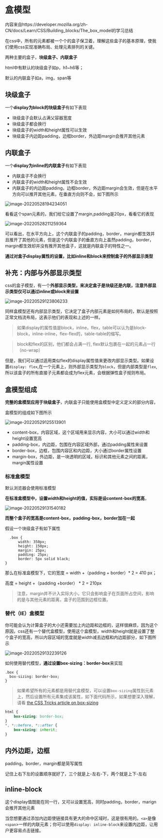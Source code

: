 # 盒模型

内容来自https://developer.mozilla.org/zh-CN/docs/Learn/CSS/Building_blocks/The_box_model的学习总结

在css中，所有的元素都被一个个的盒子保卫着，理解这些盒子的基本原理，使我们使用css实现准确布局、处理元素排列的关键。

两种主要的盒子，**块级盒子、内联盒子**

html中有默认的块级盒子如p，h1~h6等；

默认的内联盒子如a，img，span等

## 块级盒子

一个**display为block的块级盒子**有如下表现

- 块级盒子会默认占满父容器宽度
- 块级盒子都会换行
- 块级盒子的width和height属性可以生效
- 块级盒子内边距padding，边框border，外边距margin会推开其他元素

## 内联盒子

一个**display为inline的内联盒子**有如下表现

- 内联盒子不会换行
- 内联盒子的width和height属性不会生效
- 内联盒子的内边距padding，边框border，外边距margin会生效，但是在水平方向可以推开其他元素，在垂直方向则不会，如下图所示

![image-20220528194234051](https://lwq-img-1312073911.cos.ap-nanjing.myqcloud.com/img/imgimage-20220528194234051.png)

看看这个span元素的，我们给它设置了margin,padding是20px，看看它的表现

![image-20220528211259364](https://lwq-img-1312073911.cos.ap-nanjing.myqcloud.com/img/imgimage-20220528211259364.png)

可以看出，在水平方向上，这个内联盒子的padding，border，margin都生效并且推开了其他的元素，但是这个内联盒子的垂直方向上虽然padding，border，margin都生效却并没有推开其他盒子，这就是内联盒子的特性之一。

**通过对盒子display属性的设置，比如inline和block来控制盒子的外部显示类型**

## 补充：内部与外部显示类型

css的盒子模型，有一个**外部显示类型，来决定盒子是块级还是内联，注意外部显示类型仅可以通过inline或block来设置**

![image-20220529123806233](https://lwq-img-1312073911.cos.ap-nanjing.myqcloud.com/img/imgimage-20220529123806233.png)

同样盒模型还有内部显示类型，它决定了盒子内部元素是如何布局的，默认是按照正常文档流布局，这表示他们的表现和上述的一样。

> 如果display的属性值是block，inline，flex，table可以认为是block-block，inline-inline，flex-flex的，table-table的缩写。

> block和flex的区别，他们都会占满一行, flex默认包裹在一起的元素占一行（no-wrap）

但是，我们可以通过适用类似flex的display属性值来更改内部显示类型。如果设置`display: flex`,在一个元素上，则外部显示类型为`block`，但是内部类型是`flex`,所以该盒子的所有直接子元素都会成为flex元素，会根据弹性盒子规则布局。

## 盒模型组成

**完整的盒模型应用于块级盒子**，内联盒子只能使用盒模型中定义定义的部分内容，

盒模型的组成如下图所示

![image-20220529125513901](https://lwq-img-1312073911.cos.ap-nanjing.myqcloud.com/img/imgimage-20220529125513901.png)

- content-box，内容区域，这个区域用来显示内容，大小可以通过width和height设置宽高
- padding-box，内边距，包围在内容区域外部，通过padding属性来设置
- border-box，边框，包围内容区和内边距，大小通过border属性设置
- margin-box，外边距，是一块透明的区域，标识和其他元素之间的距离，margin属性设置

### 标准盒模型

默认浏览器会使用标准模型

**在标准盒模型中，设置width和height的值，实际是设content-box的宽高**，

![image-20220529131540182](https://lwq-img-1312073911.cos.ap-nanjing.myqcloud.com/img/imgimage-20220529131540182.png)

**而整个盒子的宽高是content-box，padding-box，border加在一起**

假设一个块级盒子有如下属性

~~~.box {
  .box {
      width: 350px;
      height: 150px;
      margin: 25px;
      padding: 25px;
      border: 5px solid black;
}
~~~

那么在标准盒模型下，它的宽度 = width +（padding + border）* 2 =  410 px；

高度 = height +（padding +border） * 2 = 210px

> 注意，margin并不计入实际大小，它只会影响盒子在页面所占空间，影响的是与其他元素的距离，盒子的范围到边框位置。

### 替代（IE）盒模型

你可能会认为计算盒子的大小还需要加上内边距和边框的，这样很麻烦，因为这个原因，css还有一个替代盒模型，使用这个盒模型，width和height就是设置了整个盒子的宽高，所以内容区域的宽度就是width减去边框和内边距部分，如下图所示

![image-20220529132239126](https://lwq-img-1312073911.cos.ap-nanjing.myqcloud.com/img/imgimage-20220529132239126.png)

如何使用替代模型，**通过设置box-sizing：border-box**来实现

~~~
.box {
  box-sizing: border-box;
}
~~~

> 如果希望所有的元素都是用替代盒模型，可以设置`box-sizing`属性到<html>元素上，然后设置所有元素集成该属性，如下面代码所示，如果想要深入理解，请看 [the CSS Tricks article on box-sizing](https://css-tricks.com/inheriting-box-sizing-probably-slightly-better-best-practice/)

~~~css
html {
    box-sizing: border-box;
}
*, *::before, *::after {
	box-sizing: inherit;
}
~~~

## 内外边距，边框

padding，border，margin都是简写属性

记住上右下左的设置顺序就好了，三个就是上-左右-下，两个就是上下-左右

## inline-block

这个display值既能在同一行，又可以设置宽高，同时padding，border，marign会推开其他元素

当您想要通过添加内边距使链接具有更大的命中区域时，这是很有用的。`<a>`是像`<span`>一样的内联元素；你可以使用`display: inline-block`来设置内边距，让用户更容易点击链接。